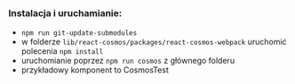 ### Instalacja i uruchamianie:

- `npm run git-update-submodules`
- w folderze `lib/react-cosmos/packages/react-cosmos-webpack` uruchomić polecenia `npm install`
- uruchomianie poprzez `npm run cosmos` z głównego folderu
- przykładowy komponent to CosmosTest

<!--
<p align="center">
  <img alt="Cosmos" src="cosmos-150.png">
</p>

<p align="center">
  <strong>React Cosmos</strong> ✭ DX tool for designing reusable <a href="http://facebook.github.io/react/">React</a> components
</p>

<p align="center">
  <a href="https://travis-ci.org/react-cosmos/react-cosmos">
    <img alt="Build status" src="https://travis-ci.org/react-cosmos/react-cosmos.svg?branch=master">
  </a>
  <a href="https://coveralls.io/r/react-cosmos/react-cosmos?branch=master">
    <img alt="Coverage status" src="https://coveralls.io/repos/react-cosmos/react-cosmos/badge.svg?branch=master">
  </a>
  <a href="https://join-react-cosmos.now.sh/">
    <img alt="Slack" src="https://join-react-cosmos.now.sh/badge.svg">
  </a>
  <a href="CONTRIBUTING.md#how-to-contribute">
    <img alt="PRs Welcome" src="https://img.shields.io/badge/PRs-welcome-brightgreen.svg">
  </a>
</p>

Cosmos scans your project for components and loads them inside [Component Playground](https://react-cosmos.github.io/),
enabling you to:

1. Render components under any combination of props, context and state
2. See state evolve in real-time while interacting with running
instances

![Component Playground](intro.gif)

> Working with Cosmos improves component design because it
surfaces implicit dependencies. It also forces you to define sane inputs
for your components, making them predictable and easier to debug down the
road.

Read the story of React Cosmos: [Fighting for Component Independence.](https://medium.com/@skidding/fighting-for-component-independence-2a762ee53272)

## Requirements

- [x] Node >=5 (older versions might work but aren't guaranteed)
- [x] React >=0.14
- [x] webpack or Browserify (or go rogue and roll your own)
- [ ] [Fixtures](https://github.com/skidding/flatris/tree/master/src/components/__fixtures__) to define states for your components (you'll do this after you get started)

## Usage

The easiest way to use React Cosmos is alongside webpack. Making it work with Browserify takes extra work, but a [complete example](examples/browserify) is available.

Jump to:

- [react-cosmos-webpack](#react-cosmos-webpack)
- [Proxies](#proxies)

*Have a question or idea to share? See you on [Slack](https://join-react-cosmos.now.sh/).*

### react-cosmos-webpack

Extends your existing webpack config (or uses a [default config](packages/react-cosmos-webpack/src/default-webpack-config.js)) and starts a dev server for Component Playground tuned to your codebase.

By default, it looks for a `__fixtures__` dir next to your components.

```bash
src/components/Button.jsx
src/components/__fixtures__/Button/default.js
src/components/__fixtures__/Button/disabled.js

# also works if you have one folder per component
src/components/Button/Button.jsx
src/components/Button/__fixtures__/default.js
src/components/Button/__fixtures__/disabled.js
```

Follow these steps to get started:

**1. Install package**

```bash
npm i -D react-cosmos-webpack
```

**2. Add `cosmos.config.js` to your project root**

```js
// cosmos.config.js
module.exports = {
  componentPaths: ['src/components'],
};
```

**3. Start and [load playground](http://localhost:8989)** 🎉

```bash
node_modules/.bin/cosmos
# or
node_modules/.bin/cosmos --config path/to/cosmos.config.js
```

Bonus: Create `npm run cosmos` script for extra sugar

```js
// package.json
"scripts": {
  "cosmos": "cosmos"
}
```

**Voilà!** Now you can [extend your config](#configuration), start [creating fixtures](docs/fixtures.md) or be kind and [report what went wrong.](https://github.com/react-cosmos/react-cosmos/issues)

Also see:

- [Configuring index.html](#configuring-indexhtml)
- [Option dump](#option-dump)
- [Custom component paths](#custom-component-paths)
- [Using Create React App](#using-create-react-app)
- [Using Next.js](#using-nextjs)
- [Using webpack 2](#using-webpack-2)
- [Using babel-node](#using-babel-node)

#### Configuring index.html

> *"Cannot GET /loader/"*

You might be greeted by this error when using a custom webpack config. There
are two methods for configuring the index.html page:

1. Use [HTML Webpack Plugin.](https://github.com/ampedandwired/html-webpack-plugin)
2. Put a static index.html file in your public path. See `publicPath` option below.

The former is recommended, otherwise the script tag from your index.html needs to match the webpack `output.filename` generated by react-cosmos-webpack (`src="bundle.js"`). [Read more.](https://github.com/react-cosmos/react-cosmos/issues/225#issuecomment-261623836)

#### Option dump

Options supported by `cosmos.config.js`.

```js
// cosmos.config.js
module.exports = {
  // Read components from multiple locations. Useful for including Redux
  // containers or if you split your UI per sections.
  componentPaths: [
    'src/components',
    'src/containers'
  ],

  // Additional paths to search for fixtures, besides the __fixtures__ folder
  // nested inside component paths. Useful if you keep fixture files separated
  // from components files.
  fixturePaths: [
    'test/fixtures'
  ],

  // Additional entry points that should be present along with any component.
  // Sad, but inevitable.
  globalImports: [
    './reset.css',
    './global.css',
  ],

  // Components will not be loaded in the playground if their names match these.
  // There's no excuse for components that can't be loaded independently, but
  // if you store HoCs (which export functions) next to regular components, well,
  // what are you gonna do, not use this wonderful tool?
  ignore: [
    /notATrueComponent/,
    /itsComplicated/,
    /itsNotMeItsYou/,
  ],

  // Where to serve static files from. Like --content-base in webpack-dev-server.
  publicPath: 'src/public',

  // Read more about proxies below
  proxies: [
    './redux-proxy.js',
    './context-proxy.js',
  ],

  // Render inside custom root element. Useful if that root element already
  // has styles attached, but bad for encapsulation.
  containerQuerySelector: '#app',

  // Enable hot module replacement. Use together with `hmrPlugin` option
  // depending on your webpack configuration.
  hot: true,

  // Add webpack.HotModuleReplacementPlugin. Don't enable this if your webpack
  // config already adds it.
  hmrPlugin: true,

  // These ones are self explanatory
  hostname: 'localhost',
  port: 8989,
  webpackConfigPath: './config/webpack.config.dev',
};
```

#### Custom component paths

The `componentPaths` option supports both dir and file paths. Most of the times using a dir path is enough (e.g. "src/components"), but we might need to target the exact file paths when component files sit next to non-component files. Here's an example for this type of setup:

```js
// cosmos.config.js
componentPaths: [
  'src/components/A.jsx',
  'src/components/B.jsx'
],
getComponentName: componentPath =>
  componentPath.match(/src\/components\/(.+)\.jsx$/)[1]
```

> **Note: The `getComponentName` option needs to be added when using file paths.**

We can also use [glob](https://github.com/isaacs/node-glob) instead of adding each component by hand:

```js
// cosmos.config.js
componentPaths: glob.sync('src/components/*.jsx')
```

#### Using Create React App

It's preferred to use CRA's own webpack config (instead of duplicating it).

```js
// cosmos.config.js
export default {
  componentPaths: ['src/components'],
  containerQuerySelector: '#root',
  webpackConfigPath: 'react-scripts/config/webpack.config.dev'
};
```

Define `.babelrc` to enable ES6 in config & fixtures, using the CRA preset.

```json
{
  "presets": ["react-app"]
}
```

Finally, make sure to put [proxies](#proxies) in the `src` dir, the only place included by the CRA Babel loader.

*CRA + Cosmos example: [Flatris](https://github.com/skidding/flatris)*

#### Using Next.js

Next.js apps run on both client & server, so compilation is done via Babel plugins instead of webpack loaders. This means we can rely on Cosmos' default webpack config.

```js
// cosmos.config.js
export default {
  componentPaths: ['components'],
};
```

Define `.babelrc` to enable ES6 in config & fixtures, using the Next.js preset.

```json
{
  "presets": ["next/babel"],
}
```

*Next.js + Cosmos example: [Illustrated Algorithms](https://github.com/skidding/illustrated-algorithms)*

#### Using webpack 2

From [the new webpack docs](https://webpack.js.org/guides/migrating/#mixing-es2015-with-amd-and-commonjs):

> It is important to note that you will want to tell Babel to not parse these module symbols so webpack can use them. You can do this by setting the following in your `.babelrc` or babel-loader options.
>
> ```json
> {
>  "presets": [
>    ["es2015", { "modules": false }]
>  ]
> }
> ```

#### Using babel-node

Unless you pass it the `--plain` param, react-cosmos-webpack runs with `babel-node` by default. This is nice because it allows you to write your configs using the same syntax as your source code.

### Proxies

Proxies are a plugin system for React Cosmos, allowing fixtures to go beyond mocking *props* and *state*. As regular React components, they compose in the order they are listed in your config and decorate the functionality of the loaded component, while respecting the contract to render the next proxy in the chain.

The added functionality can range from mocking Redux state (or server requests made from your components) to creating a resizable viewport for seeing how components behave at different scales.

#### react-cosmos-redux-proxy

Most components in a Redux app depend on Redux state–either they're a *container* or one of their descendants is. This proxy creates the store context required for any component you load, just like [Provider](http://redux.js.org/docs/basics/UsageWithReact.html#passing-the-store) does for your root component. Writing Redux fixtures almost feels too easy. Because Redux state is global, once you have one state mock you can render any component you want!

```js
// redux-proxy.js
import createReduxProxy from 'react-cosmos-redux-proxy';

export default () => {
  return createReduxProxy({
    // Called when fixture loads with fixture.reduxState as initial state.
    // See https://github.com/skidding/flatris/blob/master/cosmos/redux-proxy.js
    createStore: (initialState) => {
      return Redux.createStore(yourReducer, initialState, yourMiddleware);
    },
  })
};
```

#### react-cosmos-context-proxy

Very convenient if your app uses component context. You can provide generic context using a base fixture that all other fixtures extend.

```js
// context-proxy.js
import createContextProxy from 'react-cosmos-context-proxy';

export default () => {
  return createContextProxy({
    // Expects fixture.context to contain `theme` object
    // See examples/context
    childContextTypes: {
      theme: React.PropTypes.object.isRequired,
    },
  });
};
```

*What proxy would you create to improve DX?*

## Join the component revolution!

This project welcomes all. Check out the [Contributing Guide](CONTRIBUTING.md) to read about the project's mission and how to get involved. Ask anything on [Slack](https://join-react-cosmos.now.sh/). Let's make UI development fun!

Thanks to [Kreativa Studio](http://www.kreativa-studio.com/) for the Cosmos logo.
-->
